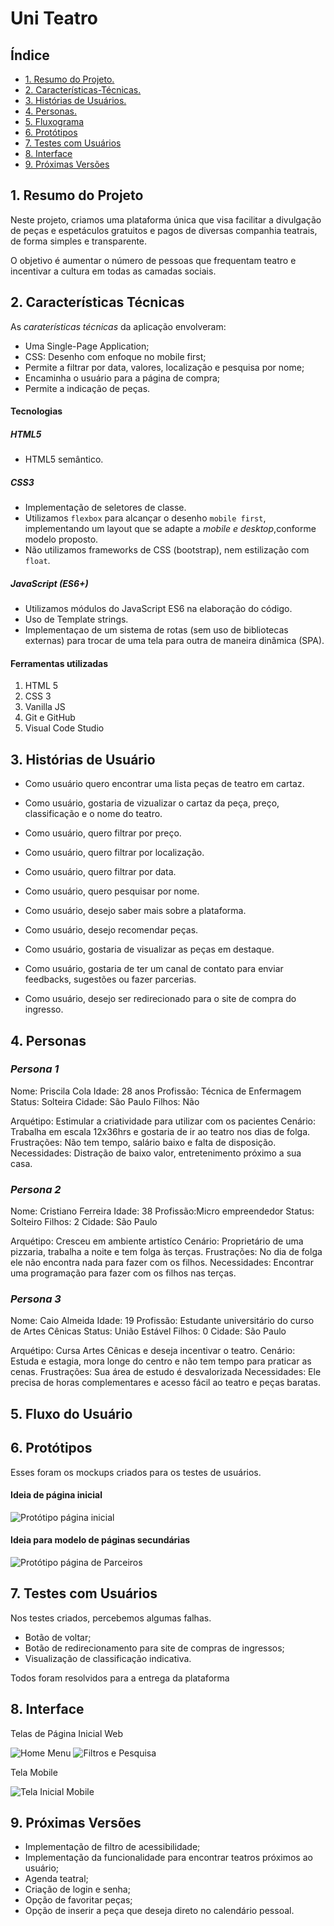 # Uni Teatro

## Índice

  - [1. Resumo do Projeto.](#1-resumo-do-projeto)
  - [2. Características-Técnicas.](#2-características-técnicas)
  - [3. Histórias de Usuários.](#3-histórias-de-usuário)
  - [4. Personas.](#4-Personas)
  - [5. Fluxograma](#5-Fluxograma)
  - [6. Protótipos](#6-Protótipos)
  - [7. Testes com Usuários](#7-Testes-com-Usuários)
  - [8. Interface](#8-Interface)
  - [9. Próximas Versões](#9-Próximas-Versões)


## 1. Resumo do Projeto

Neste projeto, criamos uma plataforma única que visa facilitar a divulgação de peças e espetáculos gratuitos e pagos de diversas companhia teatrais, de forma simples e transparente.

O objetivo é aumentar o número de pessoas que frequentam teatro e incentivar a cultura em todas as camadas sociais.


## 2. Características Técnicas

As *caraterísticas técnicas* da aplicação envolveram:
- Uma Single-Page Application;
- CSS: Desenho com enfoque no mobile first;
- Permite a filtrar por data, valores, localização e pesquisa por nome;
- Encaminha o usuário para a página de compra;
- Permite a indicação de peças.


#### Tecnologias 

##### HTML5 
* HTML5 semântico.

##### CSS3
* Implementação de seletores de classe.
* Utilizamos `flexbox` para alcançar o desenho `mobile first`, implementando um layout que se adapte a *mobile e desktop*,conforme modelo proposto.
* Não utilizamos frameworks de CSS (bootstrap), nem estilização com `float`.

##### JavaScript (ES6+)

* Utilizamos módulos do JavaScript ES6 na elaboração do código.
* Uso de Template strings.
* Implementaçao de um sistema de rotas (sem uso de bibliotecas externas) para trocar de uma tela para outra de maneira dinâmica (SPA).

#### Ferramentas utilizadas
1. HTML 5
2. CSS 3
3. Vanilla JS
4. Git e GitHub
5. Visual Code Studio



## 3. Histórias de Usuário

* Como usuário quero encontrar uma lista peças de teatro em cartaz.

* Como usuário, gostaria de vizualizar o cartaz da peça, preço, classificação e o nome do teatro.

* Como usuário, quero filtrar por preço.

* Como usuário, quero filtrar por localização.

* Como usuário, quero filtrar por data.

* Como usuário, quero pesquisar por nome.

* Como usuário, desejo saber mais sobre a plataforma.

* Como usuário, desejo recomendar peças.

* Como usuário, gostaria de visualizar as peças em destaque.

* Como usuário, gostaria de ter um canal de contato para enviar feedbacks, sugestões ou fazer parcerias.

* Como usuário, desejo ser redirecionado para o site de compra do ingresso.


## 4. Personas

### *Persona 1*
Nome: Priscila Cola
Idade: 28 anos
Profissão: Técnica de Enfermagem
Status: Solteira
Cidade: São Paulo
Filhos: Não

Arquétipo: Estimular a criatividade para utilizar com os pacientes
Cenário: Trabalha em escala 12x36hrs e gostaria de ir ao teatro nos dias de folga.
Frustrações: Não tem tempo, salário baixo e falta de disposição.
Necessidades: Distração de baixo valor, entretenimento próximo a sua casa.


### *Persona 2*
Nome: Cristiano Ferreira
Idade: 38
Profissão:Micro empreendedor
Status: Solteiro
Filhos: 2
Cidade: São Paulo

Arquétipo: Cresceu em ambiente artistíco
Cenário: Proprietário de uma pizzaria, trabalha a noite e tem folga às terças.
Frustrações: No dia de folga ele não encontra nada para fazer com os filhos.
Necessidades: Encontrar uma programação para fazer com os filhos nas terças.


### *Persona 3*
Nome: Caio Almeida
Idade: 19
Profissão: Estudante universitário do curso de Artes Cênicas
Status: União Estável
Filhos: 0
Cidade: São Paulo

Arquétipo: Cursa Artes Cênicas e deseja incentivar o teatro.
Cenário: Estuda e estagia, mora longe do centro e não tem tempo para praticar as cenas.
Frustrações: Sua área de estudo é desvalorizada
Necessidades: Ele precisa de horas complementares e acesso fácil ao teatro e peças baratas.

## 5. Fluxo do Usuário


## 6. Protótipos

Esses foram os mockups criados para os testes de usuários.

#### Ideia de página inicial

![Protótipo página inicial](img/prot2.png)


#### Ideia para modelo de páginas secundárias

![Protótipo página de Parceiros](img/prot1.png)

## 7. Testes com Usuários

Nos testes criados, percebemos algumas falhas.
 - Botão de voltar;
 - Botão de redirecionamento para site de compras de ingressos;
 - Visualização de classificação indicativa.

 Todos foram resolvidos para a entrega da plataforma


## 8. Interface

Telas de Página Inicial Web

![Home Menu](img/home1.png)
![Filtros e Pesquisa](img/home2.png)

Tela Mobile

![Tela Inicial Mobile](img/homemobile.png)

## 9. Próximas Versões

- Implementação de filtro de acessibilidade;
- Implementação da funcionalidade para encontrar teatros próximos ao usuário;
- Agenda teatral;
- Criação de login e senha;
- Opção de favoritar peças;
- Opção de inserir a peça que deseja direto no calendário pessoal.